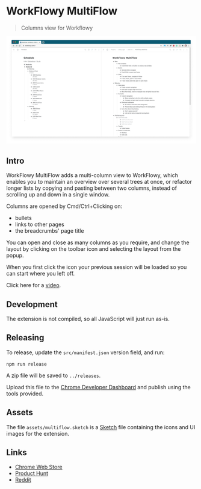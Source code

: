# WorkFlowy MultiFlow

> Columns view for Workflowy

![screenshot](assets/screenshot.png)


## Intro

WorkFlowy MultiFlow adds a multi-column view to WorkFlowy, which enables you to maintain an overview over several trees at once, or refactor longer lists by copying and pasting between two columns, instead of scrolling up and down in a single window.

Columns are opened by Cmd/Ctrl+Clicking on:

- bullets
- links to other pages
- the breadcrumbs' page title

You can open and close as many columns as you require, and change the layout by clicking on the toolbar icon and selecting the layout from the popup.

When you first click the icon your previous session will be loaded so you can start where you left off.

Click here for a [video](https://www.youtube.com/watch?v=Iy1DuGjUhR4).


## Development

The extension is not compiled, so all JavaScript will just run as-is.


## Releasing

To release, update the `src/manifest.json` version field, and run:
```
npm run release
```

A zip file will be saved to `../releases`.

Upload this file to the [Chrome Developer Dashboard](https://chrome.google.com/webstore/devconsole/8051cfa9-44b7-4869-9a94-1843ebf8c388?hl=en-GB) and publish using the tools provided.


## Assets

The file `assets/multiflow.sketch` is a [Sketch](https://www.sketch.com/) file containing the icons and UI images for the extension.


## Links

- [Chrome Web Store](https://chrome.google.com/webstore/detail/workflowy-multiflow/khjdmjcmpolknpccmaaipmidphjokhdf)
- [Product Hunt](https://www.producthunt.com/posts/workflowy-multiflow)
- [Reddit](https://www.reddit.com/r/Workflowy/comments/l9eoqz/workflowy_multiflow_navigate_organise_maintain/)
